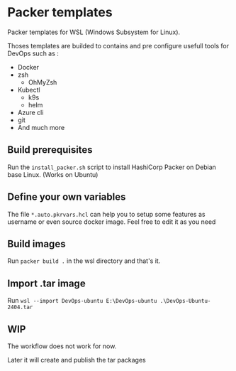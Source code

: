 # Packer templates

Packer templates for WSL (Windows Subsystem for Linux).

Thoses templates are builded to contains and pre configure usefull tools for DevOps such as :

* Docker
* zsh
    * OhMyZsh
* Kubectl
    * k9s
    * helm
* Azure cli
* git
* And much more

## Build prerequisites

Run the `install_packer.sh` script to install HashiCorp Packer on Debian base Linux. (Works on Ubuntu)

## Define your own variables

The file `*.auto.pkrvars.hcl` can help you to setup some features as username or even source docker image. 
Feel free to edit it as you need

## Build images 

Run `packer build .` in the wsl directory and that's it.

## Import .tar image

Run `wsl --import DevOps-ubuntu E:\DevOps-ubuntu .\DevOps-Ubuntu-2404.tar`


## WIP

The workflow does not work for now. 

Later it will create and publish the tar packages